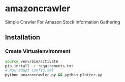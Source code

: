 # amazoncrawler
Simple Crawler For Amazon Stock Information Gathering

## Installation

### Create Virtualenvironment

```bash
source venv/bin/activate
pip install -r requirements.txt
# Now adapt config.xml
python amazoncrawler.py && python plotter.py
```
